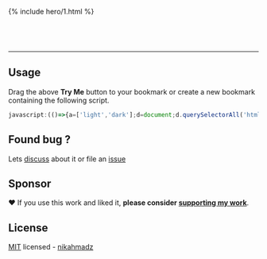 ---
---
<style>
#_main { font-family:sans-serif }
#_credit {
font-size:.83rem;
position:relative;
text-align:right;
}
#the-switch {
font-size: 1.5rem;
padding: 0.25em 1em;
border-radius: 1em;
background-color: black;
color: white;
box-shadow: 2px 5px 5px #00000070;
position: relative; top: -18vh;
}
.hero-1 { margin:20vh auto 26vh auto }
</style>
{% include hero/1.html %}

<script src="{{ site.github.url }}/assets/js/switch-v0.1.0.js?v={{ site.github.build_revision }}"></script>
<p align="center"><button id="the-switch" onclick="darkswitch()">Try Me</button></p>

***

## Usage

Drag the above **Try Me** button to your bookmark or create a new bookmark containing the following script.

```js
javascript:(()=>{a=['light','dark'];d=document;d.querySelectorAll('html,body,body *:not(noscript,script,style,link,hr,br,mark,input,select,meter,progress)').forEach(e=>{t=e.tagName;s='initial';if(/^a$|abbr$/i.test(t)){s='#47b'}e.style=(e.getAttribute('style')||'')+';background:unset;color:'+s});e=d.getElementsByName(n='color-scheme')[0];m=matchMedia;if(!e){e=d.createElement('meta');e.name=n;d.head.appendChild(e)}s=a.indexOf(c=e.content);x=s<0?c?m&&m('(prefers-'+n+':dark)').matches?1:0:0:s;e.content=a[x=++x>1?0:x]})()
```

## Found bug ?

Lets [discuss][] about it or file an [issue][]

[discuss]: https://github.com/nikahmadz/dark-switch/discussions "Go to Discussions"
[issue]: https://github.com/nikahmadz/dark-switch/issues "Go to Issues"

## Sponsor

❤️ If you use this work and liked it, **please consider [supporting my work][pay]**.

[pay]: https://nikahmadz.github.io/#!pay "See payment options"

## License

[MIT][] licensed - [nikahmadz][]

[MIT]: https://github.com/nikahmadz/central/blob/main/LICENSE "View license"
[nikahmadz]: https://nikahmadz.github.io "Visit my website"
